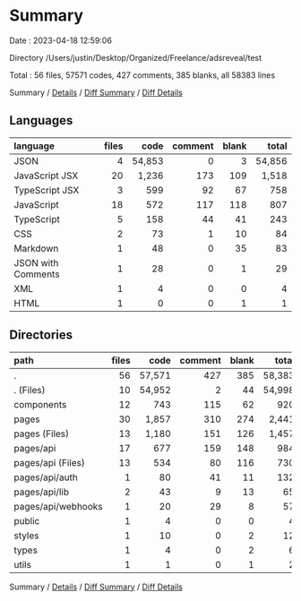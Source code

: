# Summary

Date : 2023-04-18 12:59:06

Directory /Users/justin/Desktop/Organized/Freelance/adsreveal/test

Total : 56 files,  57571 codes, 427 comments, 385 blanks, all 58383 lines

Summary / [Details](details.md) / [Diff Summary](diff.md) / [Diff Details](diff-details.md)

## Languages
| language | files | code | comment | blank | total |
| :--- | ---: | ---: | ---: | ---: | ---: |
| JSON | 4 | 54,853 | 0 | 3 | 54,856 |
| JavaScript JSX | 20 | 1,236 | 173 | 109 | 1,518 |
| TypeScript JSX | 3 | 599 | 92 | 67 | 758 |
| JavaScript | 18 | 572 | 117 | 118 | 807 |
| TypeScript | 5 | 158 | 44 | 41 | 243 |
| CSS | 2 | 73 | 1 | 10 | 84 |
| Markdown | 1 | 48 | 0 | 35 | 83 |
| JSON with Comments | 1 | 28 | 0 | 1 | 29 |
| XML | 1 | 4 | 0 | 0 | 4 |
| HTML | 1 | 0 | 0 | 1 | 1 |

## Directories
| path | files | code | comment | blank | total |
| :--- | ---: | ---: | ---: | ---: | ---: |
| . | 56 | 57,571 | 427 | 385 | 58,383 |
| . (Files) | 10 | 54,952 | 2 | 44 | 54,998 |
| components | 12 | 743 | 115 | 62 | 920 |
| pages | 30 | 1,857 | 310 | 274 | 2,441 |
| pages (Files) | 13 | 1,180 | 151 | 126 | 1,457 |
| pages/api | 17 | 677 | 159 | 148 | 984 |
| pages/api (Files) | 13 | 534 | 80 | 116 | 730 |
| pages/api/auth | 1 | 80 | 41 | 11 | 132 |
| pages/api/lib | 2 | 43 | 9 | 13 | 65 |
| pages/api/webhooks | 1 | 20 | 29 | 8 | 57 |
| public | 1 | 4 | 0 | 0 | 4 |
| styles | 1 | 10 | 0 | 2 | 12 |
| types | 1 | 4 | 0 | 2 | 6 |
| utils | 1 | 1 | 0 | 1 | 2 |

Summary / [Details](details.md) / [Diff Summary](diff.md) / [Diff Details](diff-details.md)